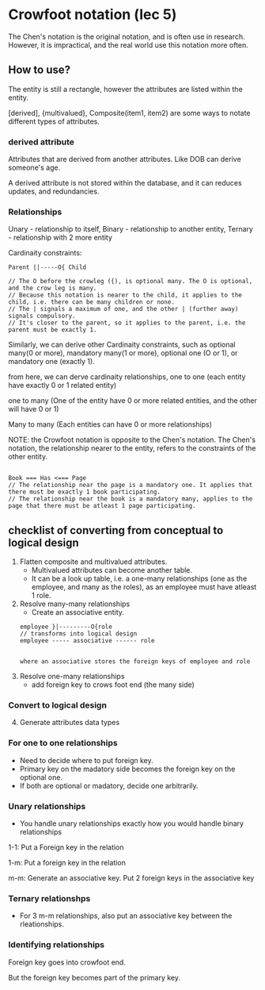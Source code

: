 # Crowfoot notation (lec 5)
The Chen's notation is the original notation, and is often use in research. However, it is impractical, and the real world use this notation more often. 

## How to use? 
The entity is still a rectangle, however the attributes are listed within the entity.

[derived], {multivalued}, Composite(item1, item2) are some ways to notate different types of attributes. 

### derived attribute
Attributes that are derived from another attributes. Like DOB can derive someone's age. 

A derived attribute is not stored within the database, and it can reduces updates, and redundancies. 

### Relationships
Unary - relationship to itself, Binary - relationship to another entity, Ternary - relationship with 2 more entity

Cardinaity constraints:

```
Parent ||-----O{ Child

// The O before the crowleg ({), is optional many. The O is optional, and the crow leg is many. 
// Because this notation is nearer to the child, it applies to the child, i.e. there can be many children or none. 
// The | signals a maximum of one, and the other | (further away) signals compulsory.
// It's closer to the parent, so it applies to the parent, i.e. the parent must be exactly 1. 
```
Similarly, we can derive other Cardinaity constraints, such as optional many(0 or more), mandatory many(1 or more), optional one (O or 1), or mandatory one (exactly 1). 

from here, we can derve cardinaity relationships, one to one (each entity have exactly 0 or 1 related entity)

one to many (One of the entity have 0 or more related entities, and the other will have 0 or 1)

Many to many (Each entities can have 0 or more relationships)

NOTE: the Crowfoot notation is opposite to the Chen's notation. The Chen's notation, the relationship nearer to the entity, refers to the constraints of the other entity.

```

Book === Has <=== Page
// The relationship near the page is a mandatory one. It applies that there must be exactly 1 book participating. 
// The relationship near the book is a mandatory many, applies to the page that there must be atleast 1 page participating. 
```

## checklist of converting from conceptual to logical design
1. Flatten composite and multivalued attributes.  
    - Multivalued attributes can become another table. 
    - It can be a look up table, i.e. a one-many relationships (one as the employee, and many as the roles), as an employee must have atleast 1 role. 
2. Resolve many-many relationships
    - Create an associative entity. 
    ```
    employee }|---------O{role
    // transforms into logical design 
    employee ----- associative ------ role


    where an associative stores the foreign keys of employee and role
    ```
3. Resolve one-many relationships
    - add foreign key to crows foot end (the many side)
### Convert to logical design
4. Generate attributes data types

### For one to one relationships
- Need to decide where to put foreign key. 
- Primary key on the madatory side becomes the foreign key on the optional one. 
- If both are optional or madatory, decide one arbitrarily. 

### Unary relationships 
- You handle unary relationships exactly how you would handle binary relationships 

1-1: Put a Foreign key in the relation

1-m: Put a foreign key in the relation

m-m: Generate an associative key. Put 2 foreign keys in the associative key

### Ternary relationshps
- For 3 m-m relationships, also put an associative key between the rleationships.


### Identifying relationships
Foreign key goes into crowfoot end. 

But the foreign key becomes part of the primary key.